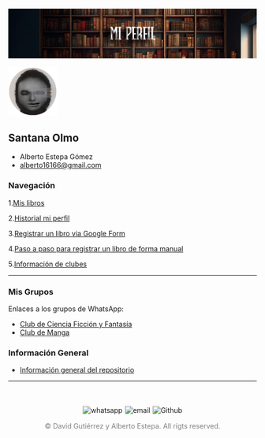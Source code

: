 ![Cabecera Mi Perfil](imagenes/Cabeceras/MiPerfil_Cabecera.jpg)

<img src="imagenes/FotoPerfilAlberto.png" alt="Foto de Perfil" width="100" >

## **Santana Olmo** 
- Alberto Estepa Gómez
- alberto16166@gmail.com


### Navegación
  1.[Mis libros](03_Libros/mis_libros.md)

  2.[Historial mi perfil](https://github.com/SantanaOlmo/ProyectoFinalEntornosPrivate/commits/usuario_Alberto/Mis_libros/mis_libros.md)

  3.[Registrar un libro via Google Form](https://docs.google.com/forms/d/e/1FAIpQLSe7DZdqBgSqku0dTCAFIl6VhtBezWXjMu_E0ZwRBSoZ1RZNfQ/viewform)

  4.[Paso a paso para registrar un libro de forma manual](Libros/book_register.md)
  
  5.[Información de clubes](02_Clubes/README.md)

---

### Mis Grupos
Enlaces a los grupos de WhatsApp:
- [Club de Ciencia Ficción y Fantasía](https://chat.whatsapp.com/LCPSNb9qpbU6BA7hM1OGof)
- [Club de Manga](https://chat.whatsapp.com/JOM3QTtvIR7GE1xzbhzv9I)

### Información General
- [Información general del repositorio](README.md)


----
<div style="display: flex; justify-content: space-between; align-items: center; margin-left: 30%;margin-right: 30%;margin-top: 50px">
  <img src="imagenes/whatsapplogo.png" alt="whatsapp">
  <img src="imagenes/emaillogopng.png" alt="email" >
  <img src="imagenes/githublogopng.png" alt="Github">
</div>

<p style="text-align: center;color:grey; margin-top: 3%"> 
&copy David Gutiérrez y Alberto Estepa. All rigts reserved.
</p>